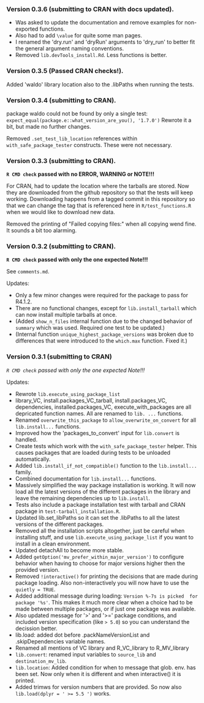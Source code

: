 ### Version 0.3.6 (submitting to CRAN with docs updated).

- Was asked to update the documentation and remove examples for non-exported functions.
- Also had to add `\value` for quite some man pages.
- I renamed the 'dry.run' and 'dryRun' arguments to 'dry_run' to better fit the general argument naming conventions.
- Removed `lib.devTools_install.Rd`. Less functions is better.

### Version 0.3.5 (Passed CRAN checks!).

Added 'waldo' library location also to the .libPaths when running the tests.

### Version 0.3.4 (submitting to CRAN).

package waldo could not be found by only a single test:
`expect_equal(package.e::what_version_are_you(), '1.7.0')`
Rewrote it a bit, but made no further changes.

Removed `.set_test_lib_location` references within `with_safe_package_tester` constructs. These were not necessary.

### Version 0.3.3 (submitting to CRAN).

**`R CMD check` passed with no ERROR, WARNING or NOTE!!!**

For CRAN, had to update the location where the tarballs are stored. Now they are
downloaded from the github repository so that the tests will keep working.
Downloading happens from a tagged commit in this repository so that we can change 
the tag that is referenced here in `R/test_functions.R` when we would like to download new data.

Removed the printing of "Failed copying files:" when all copying wend fine. It sounds a bit too alarming.

### Version 0.3.2 (submitting to CRAN).

**`R CMD check` passed with only the one expected Note!!!**

See `comments.md`.

Updates:
- Only a few minor changes were required for the package to pass for R4.1.2.
- There are no functional changes, except for `lib.install_tarball` which can now install multiple tarballs at once.
- (Added `show_n_files` internal function due to the changed behavior of `summary` which was used. Required one test to be updated.)
- (Internal function `unique_highest_package_versions` was broken due to differences that were introduced to the `which.max` function. Fixed it.)

### Version 0.3.1 (submitting to CRAN)

*`R CMD check` passed with only the one expected Note!!!*

Updates:

- Rewrote `lib.execute_using_package_list`
- library_VC, install.packages_VC_tarball, install.packages_VC, dependencies, installed.packages_VC, execute_with_packages are all depricated function names. All are renamed to `lib. ...` functions.
- Renamed `overwrite_this_package` to `allow_overwrite_on_convert` for all `lib.install...` functions.
- Improved how the 'packages_to_convert' input for `lib.convert` is handled.
- Create tests which work with the `with_safe_package_tester` helper. This causes packages that are loaded during tests to be unloaded automatically.
- Added `lib.install_if_not_compatible()` function to the `lib.install...` family.
- Combined documentation for `lib.install...` functions.
- Massively simplified the way package installation is working. It will now load all the latest versions of the different packages in the library and leave the remaining dependencies up to `lib.install`.
- Tests also include a package installation test with tarball and CRAN package in `test-tarball_installation.R`.
- Updated lib.set_libPaths so it can set the .libPaths to all the latest versions of the different packages.
- Removed all the installation scripts altogether, just be careful when installing stuff, and use `lib.execute_using_package_list` if you want to install in a clean environment.
- Updated detachAll to become more stable.
- Added `getOption('mv_prefer_within_major_version')` to configure behavior when having to choose for major versions higher then the provided version.
- Removed `!interactive()` for printing the decisions that are made during package loading. Also non-interactively you will now have to use the `quietly = TRUE`.
- Added additional message during loading: `Version %-7s is picked  for package '%s'`. This makes it much more clear when a choice had to be made between multiple packages, or if just one package was available.
- Also updated message for '>' and '>=' package conditions, and included version specification (like `> 5.0`) so you can understand the decission better.
- lib.load: added dot before .packNameVersionList and .skipDependencies variable names.
- Renamed all mentions of VC library and R_VC_library to R_MV_library
- `lib.convert`: renamed input variables to `source_lib` and `destination_mv_lib`.
- `lib.location`: Added condition for when to message that glob. env. has been set. Now only when it is different and when interactive() it is printed.
- Added trimws for version numbers that are provided. So now also `lib.load(dplyr = ' >= 5.5 ')` works.
